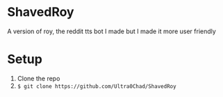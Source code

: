 # ShavedRoy
A version of roy, the reddit tts bot I made but I made it more user friendly

# Setup
1. Clone the repo
  1. `$ git clone https://github.com/Ultra0Chad/ShavedRoy`

